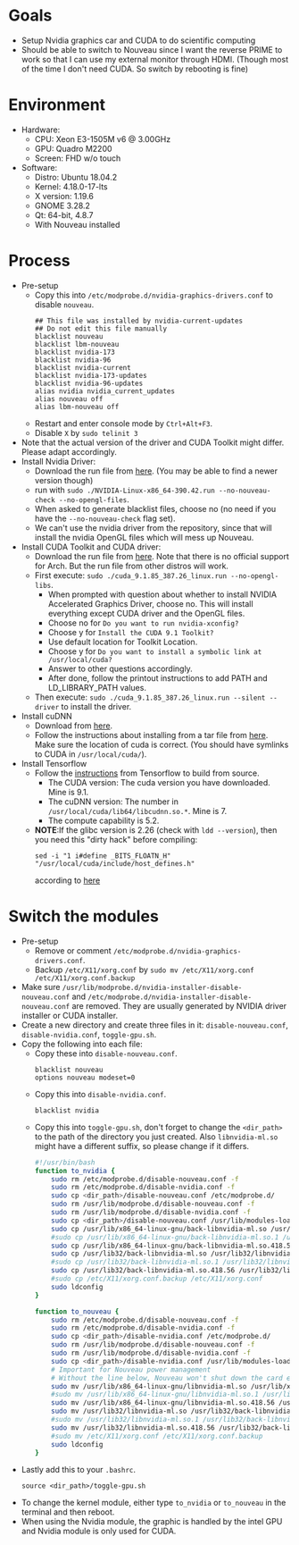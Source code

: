 # Goals
  - Setup Nvidia graphics car and CUDA to do scientific computing
  - Should be able to switch to Nouveau since I want the reverse PRIME to work so that I can use my external monitor through HDMI. (Though most of the time I don't need CUDA. So switch by rebooting is fine)
# Environment
  - Hardware:
      - CPU: Xeon E3-1505M v6 @ 3.00GHz
      - GPU: Quadro M2200
      - Screen: FHD w/o touch
  - Software:
      - Distro: Ubuntu 18.04.2
      - Kernel: 4.18.0-17-lts
      - X version: 1.19.6
      - GNOME 3.28.2
      - Qt: 64-bit, 4.8.7
      - With Nouveau installed

# Process
  - Pre-setup
    - Copy this into `/etc/modprobe.d/nvidia-graphics-drivers.conf` to disable ``nouveau``.
      ```
      ## This file was installed by nvidia-current-updates
      ## Do not edit this file manually
      blacklist nouveau
      blacklist lbm-nouveau
      blacklist nvidia-173
      blacklist nvidia-96
      blacklist nvidia-current
      blacklist nvidia-173-updates
      blacklist nvidia-96-updates
      alias nvidia nvidia_current_updates
      alias nouveau off
      alias lbm-nouveau off
      ```
    - Restart and enter console mode by ``Ctrl+Alt+F3``.
    - Disable ``X`` by ``sudo telinit 3 ``
  - Note that the actual version of the driver and CUDA Toolkit might differ. Please adapt accordingly.
  - Install Nvidia Driver:
      - Download the run file from [here](http://www.nvidia.com/download/driverResults.aspx/131853/en-us). (You may be able to find a newer version though)
      - run with `sudo ./NVIDIA-Linux-x86_64-390.42.run --no-nouveau-check --no-opengl-files`.
      - When asked to generate blacklist files, choose no (no need if you have the `--no-nouveau-check` flag set).
      - We can't use the nvidia driver from the repository, since that will install the nvidia OpenGL files which will mess up Nouveau.
  - Install CUDA Toolkit and CUDA driver:
      - Download the run file from [here](https://developer.nvidia.com/cuda-downloads?target_os=Linux&target_arch=x86_64&target_distro=Fedora&target_version=25&target_type=runfilelocal). Note that there is no official support for Arch. But the run file from other distros will work.
      - First execute: `sudo ./cuda_9.1.85_387.26_linux.run --no-opengl-libs`. 
        - When prompted with question about whether to install NVIDIA Accelerated Graphics Driver, choose no. This will install everything except CUDA driver and the OpenGL files.
        - Choose no for `Do you want to run nvidia-xconfig?`
        - Choose y for `Install the CUDA 9.1 Toolkit?`
        - Use default location for Toolkit Location.
        - Choose y for `Do you want to install a symbolic link at /usr/local/cuda?`
        - Answer to other questions accordingly.
        - After done, follow the printout instructions to add PATH and LD_LIBRARY_PATH values.
      - Then execute: `sudo ./cuda_9.1.85_387.26_linux.run --silent --driver` to install the driver.
  - Install cuDNN
      - Download from [here](https://developer.nvidia.com/cudnn).
      - Follow the instructions about installing from a tar file from [here](http://docs.nvidia.com/deeplearning/sdk/cudnn-install/index.html#installlinux). Make sure the location of cuda is correct. (You should have symlinks to CUDA in `/usr/local/cuda/`).
  - Install Tensorflow
      - Follow the [instructions](https://www.tensorflow.org/install/install_sources) from Tensorflow to build from source.
        - The CUDA version: The cuda version you have downloaded. Mine is 9.1.
        - The cuDNN version: The number in `/usr/local/cuda/lib64/libcudnn.so.*`. Mine is 7.
        - The compute capability is 5.2.
      - **NOTE**:If the glibc version is 2.26 (check with `ldd --version`), then you need this "dirty hack" before compiling:
        ```
        sed -i "1 i#define _BITS_FLOATN_H" "/usr/local/cuda/include/host_defines.h"
        ```
        according to [here](https://git.archlinux.org/svntogit/community.git/commit/trunk?h=packages/cuda&id=ae90e4d243510e9565e66e9e8e08c509f5719fe0)
      
# Switch the modules
  - Pre-setup
    - Remove or comment ``/etc/modprobe.d/nvidia-graphics-drivers.conf``.
    - Backup ``/etc/X11/xorg.conf`` by ``sudo mv /etc/X11/xorg.conf /etc/X11/xorg.conf.backup``
  - Make sure `/usr/lib/modprobe.d/nvidia-installer-disable-nouveau.conf` and `/etc/modprobe.d/nvidia-installer-disable-nouveau.conf` are removed. They are usually generated by NVIDIA driver installer or CUDA installer.
  - Create a new directory and create three files in it: `disable-nouveau.conf`, `disable-nvidia.conf`, `toggle-gpu.sh`.
  - Copy the following into each file:
      - Copy these into `disable-nouveau.conf`.
        ``` 
        blacklist nouveau
        options nouveau modeset=0
        ```
      - Copy this into `disable-nvidia.conf`.
        ```
        blacklist nvidia
        ```
      - Copy this into `toggle-gpu.sh`, don't forget to change the `<dir_path>` to the path of the directory you just created.
        Also `libnvidia-ml.so` might have a different suffix, so please change if it differs.
        ```bash
        #!/usr/bin/bash
        function to_nvidia {
            sudo rm /etc/modprobe.d/disable-nouveau.conf -f
            sudo rm /etc/modprobe.d/disable-nvidia.conf -f
            sudo cp <dir_path>/disable-nouveau.conf /etc/modprobe.d/
            sudo rm /usr/lib/modprobe.d/disable-nouveau.conf -f
            sudo rm /usr/lib/modprobe.d/disable-nvidia.conf -f
            sudo cp <dir_path>/disable-nouveau.conf /usr/lib/modules-load.d/
            sudo cp /usr/lib/x86_64-linux-gnu/back-libnvidia-ml.so /usr/lib/x86_64-linux-gnu/libnvidia-ml.so
            #sudo cp /usr/lib/x86_64-linux-gnu/back-libnvidia-ml.so.1 /usr/lib/x86_64-linux-gnu/libnvidia-ml.so.1
            sudo cp /usr/lib/x86_64-linux-gnu/back-libnvidia-ml.so.418.56 /usr/lib/x86_64-linux-gnu/libnvidia-ml.so.418.56
            sudo cp /usr/lib32/back-libnvidia-ml.so /usr/lib32/libnvidia-ml.so
            #sudo cp /usr/lib32/back-libnvidia-ml.so.1 /usr/lib32/libnvidia-ml.so.1
            sudo cp /usr/lib32/back-libnvidia-ml.so.418.56 /usr/lib32/libnvidia-ml.so.418.56
            #sudo cp /etc/X11/xorg.conf.backup /etc/X11/xorg.conf
            sudo ldconfig
        }

        function to_nouveau {
            sudo rm /etc/modprobe.d/disable-nouveau.conf -f
            sudo rm /etc/modprobe.d/disable-nvidia.conf -f
            sudo cp <dir_path>/disable-nvidia.conf /etc/modprobe.d/
            sudo rm /usr/lib/modprobe.d/disable-nouveau.conf -f
            sudo rm /usr/lib/modprobe.d/disable-nvidia.conf -f
            sudo cp <dir_path>/disable-nvidia.conf /usr/lib/modules-load.d/
            # Important for Nouveau power management
            # Without the line below, Nouveau won't shut down the card even nothing uses it
            sudo mv /usr/lib/x86_64-linux-gnu/libnvidia-ml.so /usr/lib/x86_64-linux-gnu/back-libnvidia-ml.so
            #sudo mv /usr/lib/x86_64-linux-gnu/libnvidia-ml.so.1 /usr/lib/x86_64-linux-gnu/back-libnvidia-ml.so.1
            sudo mv /usr/lib/x86_64-linux-gnu/libnvidia-ml.so.418.56 /usr/lib/x86_64-linux-gnu/back-libnvidia-ml.so.418.56
            sudo mv /usr/lib32/libnvidia-ml.so /usr/lib32/back-libnvidia-ml.so
            #sudo mv /usr/lib32/libnvidia-ml.so.1 /usr/lib32/back-libnvidia-ml.so.1
            sudo mv /usr/lib32/libnvidia-ml.so.418.56 /usr/lib32/back-libnvidia-ml.so.418.56
            #sudo mv /etc/X11/xorg.conf /etc/X11/xorg.conf.backup
            sudo ldconfig
        }
        ```
   - Lastly add this to your `.bashrc`.
     ```
     source <dir_path>/toggle-gpu.sh
     ```
   - To change the kernel module, either type `to_nvidia` or `to_nouveau` in the terminal and then reboot.
   - When using the Nvidia module, the graphic is handled by the intel GPU and Nvidia module is only used for CUDA.
